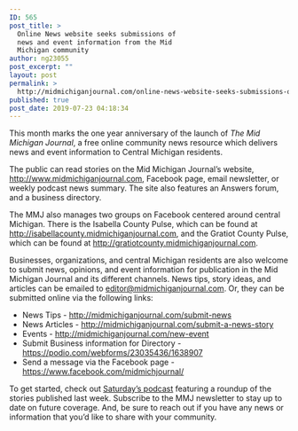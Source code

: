 ```yaml
---
ID: 565
post_title: >
  Online News website seeks submissions of
  news and event information from the Mid
  Michigan community
author: ng23055
post_excerpt: ""
layout: post
permalink: >
  http://midmichiganjournal.com/online-news-website-seeks-submissions-of-news-and-information-from-the-mid-michigan-community
published: true
post_date: 2019-07-23 04:18:34
---
```

This month marks the one year anniversary of the launch of <i>The Mid Michigan Journal</i>, a free online community news resource which delivers news and event information to Central Michigan residents.

The public can read stories on the Mid Michigan Journal’s website, http://www.midmichiganjournal.com, Facebook page, email newsletter, or weekly podcast news summary. The site also features an Answers forum, and a business directory.

The MMJ also manages two groups on Facebook centered around central Michigan. There is the Isabella County Pulse, which can be found at http://isabellacounty.midmichiganjournal.com, and the Gratiot County Pulse, which can be found at http://gratiotcounty.midmichiganjournal.com.

Businesses, organizations, and central Michigan residents are also welcome to submit news, opinions, and event information for publication in the Mid Michigan Journal and its different channels. News tips, story ideas, and articles can be emailed to <a href="mailto:editor@midmichiganjournal.com">editor@midmichiganjournal.com</a>. Or, they can be submitted online via the following links:
<ul>
 	<li>News Tips - <a href="http://midmichiganjournal.com/submit-news">http://midmichiganjournal.com/submit-news</a></li>
 	<li>News Articles - <a href="http://midmichiganjournal.com/submit-a-news-story">http://midmichiganjournal.com/submit-a-news-story</a></li>
 	<li>Events - <a href="http://midmichiganjournal.com/new-event">http://midmichiganjournal.com/new-event</a></li>
 	<li>Submit Business information for Directory - <a href="https://podio.com/webforms/23035436/1638907">https://podio.com/webforms/23035436/1638907</a></li>
 	<li>Send a message via the Facebook page - <a href="https://www.facebook.com/midmichjournal/">https://www.facebook.com/midmichjournal/</a></li>
</ul>
To get started, check out <a href="http://midmichiganjournal.com/podcast/the-readout-episode-3-july-20-2019">Saturday’s podcast</a> featuring a roundup of the stories published last week. Subscribe to the MMJ newsletter to stay up to date on future coverage. And, be sure to reach out if you have any news or information that you’d like to share with your community.